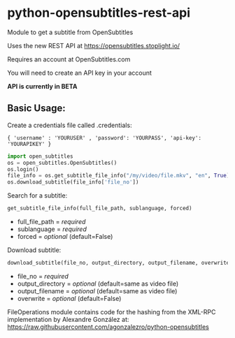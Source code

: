 # python-opensubtitles-rest-api
Module to get a subtitle from OpenSubtitles

Uses the new REST API at https://opensubtitles.stoplight.io/

Requires an account at OpenSubtitles.com 

You will need to create an API key in your account

**API is currently in BETA**

## Basic Usage:

Create a credentials file called .credentials:

    { 'username' : 'YOURUSER' , 'password': 'YOURPASS', 'api-key': 'YOURAPIKEY' }


```python
import open_subtitles
os = open_subtitles.OpenSubtitles()
os.login()
file_info = os.get_subtitle_file_info("/my/video/file.mkv", "en", True)
os.download_subtitle(file_info['file_no'])
```


Search for a subtitle:
```python
get_subtitle_file_info(full_file_path, sublanguage, forced)
```
* full_file_path = *required*
* sublanguage = *required*
* forced = *optional* (default=False)

Download subtitle:
```python
download_subtitle(file_no, output_directory, output_filename, overwrite)
```
* file_no = *required*
* output_directory = *optional* (default=same as video file)
* output_filename = *optional* (default=same as video file)
* overwrite = *optional* (default=False)
    
FileOperations module contains code for the hashing from the XML-RPC implementation by Alexandre González at:
https://raw.githubusercontent.com/agonzalezro/python-opensubtitles